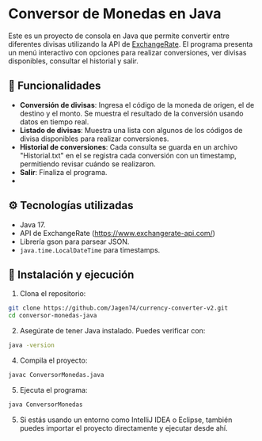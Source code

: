 # Conversor de Monedas en Java

Este es un proyecto de consola en Java que permite convertir entre diferentes divisas utilizando la API de [ExchangeRate](https://www.exchangerate-api.com/). 
El programa presenta un menú interactivo con opciones para realizar conversiones, ver divisas disponibles, consultar el historial y salir.

## 🧩 Funcionalidades

- **Conversión de divisas**: Ingresa el código de la moneda de origen, el de destino y el monto. Se muestra el resultado de la conversión usando datos en tiempo real.
- **Listado de divisas**: Muestra una lista con algunos de los códigos de divisa disponibles para realizar conversiones.
- **Historial de conversiones**: Cada consulta se guarda en un archivo "Historial.txt" en el se registra cada conversión con un timestamp, permitiendo revisar cuándo se realizaron.
- **Salir**: Finaliza el programa.
- 
## ⚙️ Tecnologías utilizadas

- Java 17.
- API de ExchangeRate (https://www.exchangerate-api.com/)
- Librería gson para parsear JSON.
- `java.time.LocalDateTime` para timestamps.

## 🚀 Instalación y ejecución

1. Clona el repositorio:
```bash
git clone https://github.com/Jagen74/currency-converter-v2.git
cd conversor-monedas-java    
```
2. Asegúrate de tener Java instalado. Puedes verificar con:
```bash
java -version
````
4. Compila el proyecto:
```bash
javac ConversorMonedas.java
````
5. Ejecuta el programa:
 ```bash
java ConversorMonedas
```
5. Si estás usando un entorno como IntelliJ IDEA o Eclipse, también puedes importar el proyecto directamente y ejecutar desde ahí.

##










